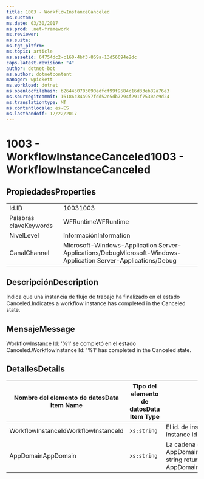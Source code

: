 ```yaml
---
title: 1003 - WorkflowInstanceCanceled
ms.custom: 
ms.date: 03/30/2017
ms.prod: .net-framework
ms.reviewer: 
ms.suite: 
ms.tgt_pltfrm: 
ms.topic: article
ms.assetid: 64754dc2-c160-4bf3-869a-13d56694e2dc
caps.latest.revision: "4"
author: dotnet-bot
ms.author: dotnetcontent
manager: wpickett
ms.workload: dotnet
ms.openlocfilehash: b264450703090edfcf99f9584c16d33eb82a76e3
ms.sourcegitcommit: 16186c34a957fdd52e5db7294f291f7530ac9d24
ms.translationtype: MT
ms.contentlocale: es-ES
ms.lasthandoff: 12/22/2017
---
```

# <a name="1003---workflowinstancecanceled"></a><span data-ttu-id="42316-102">1003 - WorkflowInstanceCanceled</span><span class="sxs-lookup"><span data-stu-id="42316-102">1003 - WorkflowInstanceCanceled</span></span>
## <a name="properties"></a><span data-ttu-id="42316-103">Propiedades</span><span class="sxs-lookup"><span data-stu-id="42316-103">Properties</span></span>  
  
|||  
|-|-|  
|<span data-ttu-id="42316-104">Id.</span><span class="sxs-lookup"><span data-stu-id="42316-104">ID</span></span>|<span data-ttu-id="42316-105">1003</span><span class="sxs-lookup"><span data-stu-id="42316-105">1003</span></span>|  
|<span data-ttu-id="42316-106">Palabras clave</span><span class="sxs-lookup"><span data-stu-id="42316-106">Keywords</span></span>|<span data-ttu-id="42316-107">WFRuntime</span><span class="sxs-lookup"><span data-stu-id="42316-107">WFRuntime</span></span>|  
|<span data-ttu-id="42316-108">Nivel</span><span class="sxs-lookup"><span data-stu-id="42316-108">Level</span></span>|<span data-ttu-id="42316-109">Información</span><span class="sxs-lookup"><span data-stu-id="42316-109">Information</span></span>|  
|<span data-ttu-id="42316-110">Canal</span><span class="sxs-lookup"><span data-stu-id="42316-110">Channel</span></span>|<span data-ttu-id="42316-111">Microsoft-Windows-Application Server-Applications/Debug</span><span class="sxs-lookup"><span data-stu-id="42316-111">Microsoft-Windows-Application Server-Applications/Debug</span></span>|  
  
## <a name="description"></a><span data-ttu-id="42316-112">Descripción</span><span class="sxs-lookup"><span data-stu-id="42316-112">Description</span></span>  
 <span data-ttu-id="42316-113">Indica que una instancia de flujo de trabajo ha finalizado en el estado Canceled.</span><span class="sxs-lookup"><span data-stu-id="42316-113">Indicates a workflow instance has completed in the Canceled state.</span></span>  
  
## <a name="message"></a><span data-ttu-id="42316-114">Mensaje</span><span class="sxs-lookup"><span data-stu-id="42316-114">Message</span></span>  
 <span data-ttu-id="42316-115">WorkflowInstance Id: '%1' se completó en el estado Canceled.</span><span class="sxs-lookup"><span data-stu-id="42316-115">WorkflowInstance Id: '%1' has completed in the Canceled state.</span></span>  
  
## <a name="details"></a><span data-ttu-id="42316-116">Detalles</span><span class="sxs-lookup"><span data-stu-id="42316-116">Details</span></span>  
  
|<span data-ttu-id="42316-117">Nombre del elemento de datos</span><span class="sxs-lookup"><span data-stu-id="42316-117">Data Item Name</span></span>|<span data-ttu-id="42316-118">Tipo del elemento de datos</span><span class="sxs-lookup"><span data-stu-id="42316-118">Data Item Type</span></span>|<span data-ttu-id="42316-119">Descripción</span><span class="sxs-lookup"><span data-stu-id="42316-119">Description</span></span>|  
|--------------------|--------------------|-----------------|  
|<span data-ttu-id="42316-120">WorkflowInstanceId</span><span class="sxs-lookup"><span data-stu-id="42316-120">WorkflowInstanceId</span></span>|`xs:string`|<span data-ttu-id="42316-121">El id. de instancia del flujo de trabajo.</span><span class="sxs-lookup"><span data-stu-id="42316-121">The instance id for the workflow</span></span>|  
|<span data-ttu-id="42316-122">AppDomain</span><span class="sxs-lookup"><span data-stu-id="42316-122">AppDomain</span></span>|`xs:string`|<span data-ttu-id="42316-123">La cadena devuelta por AppDomain.CurrentDomain.FriendlyName.</span><span class="sxs-lookup"><span data-stu-id="42316-123">The string returned by AppDomain.CurrentDomain.FriendlyName.</span></span>|
